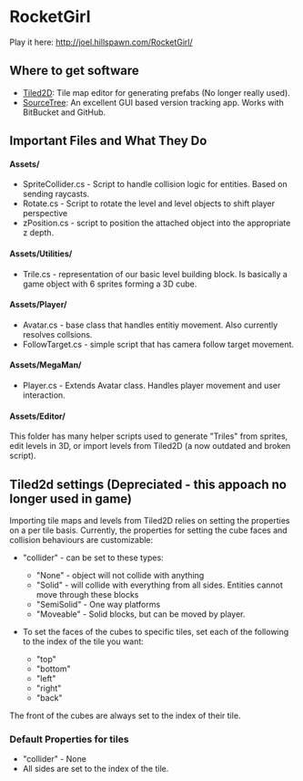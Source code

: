 # RocketGirl
Play it here: http://joel.hillspawn.com/RocketGirl/

## Where to get software

* [Tiled2D](http://www.mapeditor.org/): Tile map editor for generating prefabs (No longer really used). 
* [SourceTree](https://www.sourcetreeapp.com/): An excellent GUI based version tracking app. Works with BitBucket and GitHub.


## Important Files and What They Do

#### Assets/
* SpriteCollider.cs - Script to handle collision logic for entities. Based on sending raycasts.
* Rotate.cs - Script to rotate the level and level objects to shift player perspective
* zPosition.cs - script to position the attached object into the appropriate z depth.

#### Assets/Utilities/
* Trile.cs - representation of our basic level building block. Is basically a game object with 6 sprites forming a 3D cube.

#### Assets/Player/
* Avatar.cs - base class that handles entitiy movement. Also currently resolves collsions.
* FollowTarget.cs - simple script that has camera follow target movement.

#### Assets/MegaMan/
* Player.cs - Extends Avatar class. Handles player movement and user interaction.

#### Assets/Editor/

This folder has many helper scripts used to generate "Triles" from sprites, edit levels in 3D, or import levels from Tiled2D (a now outdated and broken script).


## Tiled2d settings (Depreciated - this appoach no longer used in game)

Importing tile maps and levels from Tiled2D relies on setting the properties on a per tile basis. Currently, the properties for setting the cube faces and collision behaviours are customizable:

* "collider" - can be set to these types:
  * "None" - object will not collide with anything
  * "Solid" - will collide with everything from all sides. Entities cannot move through these blocks
  * "SemiSolid"  - One way platforms
  * "Moveable" - Solid blocks, but can be moved by player.

* To set the faces of the cubes to specific tiles, set each of the following to the index of the tile you want:
  * "top"
  * "bottom"
  * "left"
  * "right"
  * "back"

The front of the cubes are always set to the index of their tile.

### Default Properties for tiles

* "collider" - None
* All sides are set to the index of the tile.
